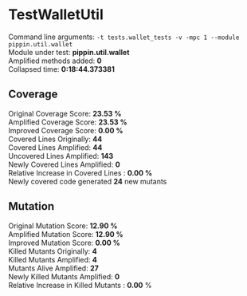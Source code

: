 



# TestWalletUtil
  
Command line arguments: `-t tests.wallet_tests -v -mpc 1 --module pippin.util.wallet`  
Module under test: **pippin.util.wallet**  
Amplified methods added: **0**  
Collapsed time: **0:18:44.373381**
## Coverage
  
Original Coverage Score: **23.53 %**  
Amplified Coverage Score: **23.53 %**  
Improved Coverage Score: **0.00 %**  
Covered Lines Originally: **44**  
Covered Lines Amplified: **44**  
Uncovered Lines Amplified: **143**  
Newly Covered Lines Amplified: **0**  
Relative Increase in Covered Lines : **0.00 %**  
Newly covered code generated **24** new mutants
## Mutation
  
Original Mutation Score: **12.90 %**  
Amplified Mutation Score: **12.90 %**  
Improved Mutation Score: **0.00 %**  
Killed Mutants Originally: **4**  
Killed Mutants Amplified: **4**  
Mutants Alive Amplified: **27**  
Newly Killed Mutants Amplified: **0**  
Relative Increase in Killed Mutants : **0.00** %
